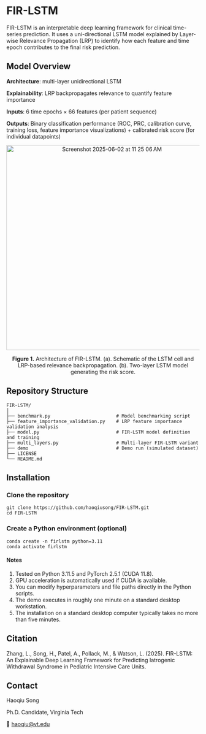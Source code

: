 # FIR-LSTM

FIR-LSTM is an interpretable deep learning framework for clinical time-series prediction.
It uses a uni-directional LSTM model explained by Layer-wise Relevance Propagation (LRP) to identify how each feature and time epoch contributes to the final risk prediction.

## Model Overview

**Architecture**: multi-layer unidirectional LSTM

**Explainability**: LRP backpropagates relevance to quantify feature importance

**Inputs**: 6 time epochs × 66 features (per patient sequence)

**Outputs**: Binary classification performance (ROC, PRC, calibration curve, training loss, feature importance visualizations) + calibrated risk score (for individual datapoints)

<div align="center">
	<img width="535" alt="Screenshot 2025-06-02 at 11 25 06 AM" loc="center" src="https://github.com/user-attachments/assets/ea57ef88-c95d-440b-886e-55c680f2b8de" />
	<p><b>Figure 1.</b> Architecture of FIR-LSTM. (a). Schematic of the LSTM cell and LRP-based relevance backpropagation. (b). Two-layer LSTM model generating the risk score.</p>
</div>

## Repository Structure

```
FIR-LSTM/
│
├── benchmark.py                  		# Model benchmarking script
├── feature_importance_validation.py	# LRP feature importance validation analysis
├── model.py							# FIR-LSTM model definition and training
├── multi_layers.py						# Multi-layer FIR-LSTM variant
├── demo								# Demo run (simulated dataset)
├── LICENSE
└── README.md
```

## Installation

### Clone the repository

```
git clone https://github.com/haoqiusong/FIR-LSTM.git
cd FIR-LSTM
```

### Create a Python environment (optional)

```
conda create -n firlstm python=3.11
conda activate firlstm
```

#### Notes

1. Tested on Python 3.11.5 and PyTorch 2.5.1 (CUDA 11.8).
2. GPU acceleration is automatically used if CUDA is available.
3. You can modify hyperparameters and file paths directly in the Python scripts.
4. The demo executes in roughly one minute on a standard desktop workstation.
5. The installation on a standard desktop computer typically takes no more than five minutes.

## Citation

Zhang, L., Song, H., Patel, A., Pollack, M., & Watson, L. (2025). FIR-LSTM: An Explainable Deep Learning Framework for Predicting Iatrogenic Withdrawal Syndrome in Pediatric Intensive Care Units.

## Contact

Haoqiu Song

Ph.D. Candidate, Virginia Tech

📧 haoqiu@vt.edu
